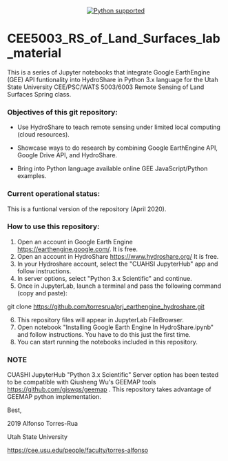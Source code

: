 <p align="center">
  <a href="https://www.python.org/downloads/"><img src="https://img.shields.io/badge/python-3.6%20|%203.7|%203.8-brightgreen.svg" alt="Python supported"></a>
 
# CEE5003_RS_of_Land_Surfaces_lab_material
This is a series of Jupyter notebooks that integrate Google EarthEngine (GEE) API funtionality into HydroShare in Python 3.x language for the Utah State University CEE/PSC/WATS 5003/6003 Remote Sensing of Land Surfaces Spring class. 

### Objectives of this git repository: 

* Use HydroShare to teach remote sensing under limited local computing (cloud resources).

* Showcase ways to do research by combining Google EarthEngine API, Google Drive API, and HydroShare.

* Bring into Python language available online GEE JavaScript/Python examples.

### Current operational status:
This is a funtional version of the repository (April 2020).  

### How to use this repository:
1. Open an account in Google Earth Engine https://earthengine.google.com/. It is free.
2. Open an account in HydroShare https://www.hydroshare.org/ It is free.
3. In your Hydroshare account, select the "CUAHSI JupyterHub" app and follow instructions.
4. In server options, select "Python 3.x Scientific" and continue.
5. Once in JupyterLab, launch a terminal and pass the following command (copy and paste):

git clone https://github.com/torresrua/prj_earthengine_hydroshare.git

6. This repository files will appear in JupyterLab FileBrowser. 
7. Open notebook "Installing Google Earth Engine In HydroShare.ipynb" and follow instructions. You have to do this just the first time.
8. You can start running the notebooks included in this repository.


### NOTE
CUASHI JupyterHub "Python 3.x Scientific"  Server option has been tested to be compatible with Qiusheng Wu's GEEMAP tools https://github.com/giswqs/geemap . This repository takes advantage of GEEMAP python implementation. 



Best,


2019 Alfonso Torres-Rua

Utah State University

https://cee.usu.edu/people/faculty/torres-alfonso

